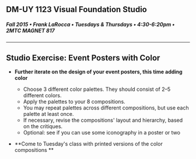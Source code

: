## DM-UY 1123 Visual Foundation Studio
##### Fall 2015 • Frank LaRocca • Tuesdays & Thursdays • 4:30-6:20pm • 2MTC MAGNET 817 

---

## Studio Exercise: Event Posters with Color

* **Further iterate on the design of your event posters, this time adding color**
    * Choose 3 different color palettes. They should consist of 2–5 different colors.
    * Apply the palettes to your 8 compositions.
    * You may repeat palettes across different compositions, but use each palette at least once.
    * If necessary, revise the compositions' layout and hierarchy, based on the critiques.
    * Optional: see if you can use some iconography in a poster or two




* **Come to Tuesday's class with printed versions of the color compositions **



